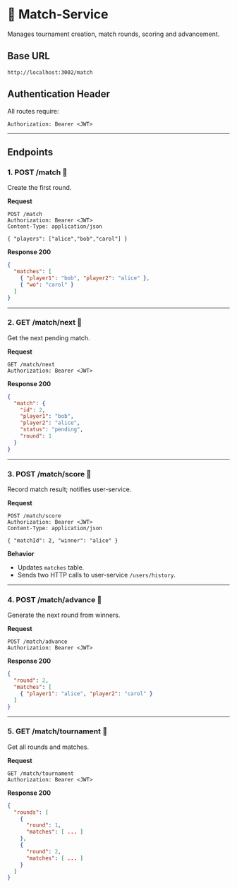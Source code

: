 # 🏓 Match-Service

Manages tournament creation, match rounds, scoring and advancement.

## Base URL
```
http://localhost:3002/match
```

## Authentication Header
All routes require:
```
Authorization: Bearer <JWT>
```

---

## Endpoints

### 1. POST /match 🔐
Create the first round.

**Request**
```http
POST /match
Authorization: Bearer <JWT>
Content-Type: application/json

{ "players": ["alice","bob","carol"] }
```

**Response 200**
```json
{
  "matches": [
    { "player1": "bob", "player2": "alice" },
    { "wo": "carol" }
  ]
}
```

---

### 2. GET /match/next 🔐
Get the next pending match.

**Request**
```http
GET /match/next
Authorization: Bearer <JWT>
```

**Response 200**
```json
{
  "match": {
    "id": 2,
    "player1": "bob",
    "player2": "alice",
    "status": "pending",
    "round": 1
  }
}
```

---

### 3. POST /match/score 🔐
Record match result; notifies user-service.

**Request**
```http
POST /match/score
Authorization: Bearer <JWT>
Content-Type: application/json

{ "matchId": 2, "winner": "alice" }
```

**Behavior**  
- Updates `matches` table.  
- Sends two HTTP calls to user-service `/users/history`.

---

### 4. POST /match/advance 🔐
Generate the next round from winners.

**Request**
```http
POST /match/advance
Authorization: Bearer <JWT>
```

**Response 200**
```json
{
  "round": 2,
  "matches": [
    { "player1": "alice", "player2": "carol" }
  ]
}
```

---

### 5. GET /match/tournament 🔐
Get all rounds and matches.

**Request**
```http
GET /match/tournament
Authorization: Bearer <JWT>
```

**Response 200**
```json
{
  "rounds": [
    {
      "round": 1,
      "matches": [ ... ]
    },
    {
      "round": 2,
      "matches": [ ... ]
    }
  ]
}
```
